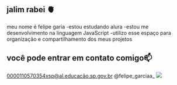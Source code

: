 ## jalim rabei 🫀 

meu nome é felipe garia
-estou estudando alura
-estou me desenvolvimento na linguagem JavaScript
-utilizo esse espaço para organização e compartilhamento dos meus projetos


## você pode entrar em contato comigo📫
0000110570354xsp@al.educacão.sp.gov.br
@felipe_garciaa_
  ![](https://media1.tenor.com/m/L-lTxg2QzRsAAAAC/thursday-morning.gif)
